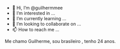 - 👋 Hi, I’m @guilhermmee
- 👀 I’m interested in ...
- 🌱 I’m currently learning ...
- 💞️ I’m looking to collaborate on ...
- 📫 How to reach me ...

<!---
guilhermmee/guilhermmee is a ✨ special ✨ repository because its `README.md` (this file) appears on your GitHub profile.
You can click the Preview link to take a look at your changes.
--->
Me chamo Guilherme, sou brasileiro , tenho 24 anos. 
